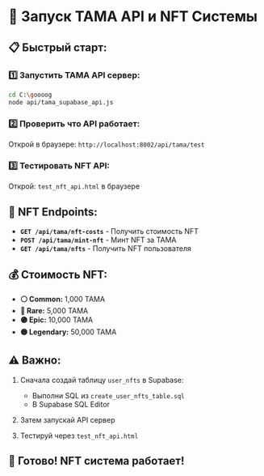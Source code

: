 # 🚀 Запуск TAMA API и NFT Системы

## 📋 Быстрый старт:

### 1️⃣ Запустить TAMA API сервер:
```bash
cd C:\goooog
node api/tama_supabase_api.js
```

### 2️⃣ Проверить что API работает:
Открой в браузере: `http://localhost:8002/api/tama/test`

### 3️⃣ Тестировать NFT API:
Открой: `test_nft_api.html` в браузере

## 🎨 NFT Endpoints:

- **`GET /api/tama/nft-costs`** - Получить стоимость NFT
- **`POST /api/tama/mint-nft`** - Минт NFT за TAMA
- **`GET /api/tama/nfts`** - Получить NFT пользователя

## 💰 Стоимость NFT:

- **⚪ Common:** 1,000 TAMA
- **🔵 Rare:** 5,000 TAMA
- **🟣 Epic:** 10,000 TAMA  
- **🟡 Legendary:** 50,000 TAMA

## ⚠️ Важно:

1. Сначала создай таблицу `user_nfts` в Supabase:
   - Выполни SQL из `create_user_nfts_table.sql`
   - В Supabase SQL Editor

2. Затем запускай API сервер

3. Тестируй через `test_nft_api.html`

## 🎯 Готово! NFT система работает!


